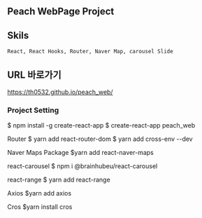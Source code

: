 ## Peach WebPage Project
## Skils
    React, React Hooks, Router, Naver Map, carousel Slide

## URL 바로가기
<https://th0532.github.io/peach_web/>


### Project Setting
$ npm install -g create-react-app
$ create-react-app peach_web

Router 
	$ yarn add react-router-dom
	$ yarn add cross-env --dev

Naver Maps Package
    $yarn add react-naver-maps

react-carousel
    $ npm i @brainhubeu/react-carousel

react-range
    $ yarn add react-range

Axios
    $yarn add axios

Cros
    $yarn install cros
